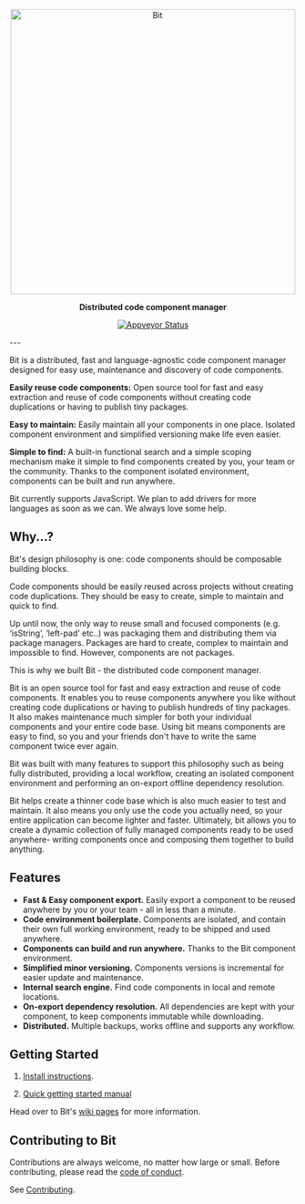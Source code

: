 <p align="center">
    <img alt="Bit" src="https://s29.postimg.org/q9flqqoif/cover_github_1.png" width="500">
</p>

<p align="center">
<b>Distributed code component manager</b>
</p>
<p align="center">
  <a href="https://ci.appveyor.com/project/TeamBit/bit"><img alt="Appveyor Status" src="https://ci.appveyor.com/api/projects/status/pr2caxu6awb387lr?svg=true"></a>
</p>
---

Bit is a distributed, fast and language-agnostic code component manager designed for easy use, maintenance and discovery of code components.

**Easily reuse code components:** Open source tool for fast and easy extraction and reuse of code components without creating code duplications or having to publish tiny packages.

**Easy to maintain:** Easily maintain all your components in one place. Isolated component environment and simplified versioning make life even easier.

**Simple to find:** A built-in functional search and a simple scoping mechanism make it simple to find components created by you, your team or the community. Thanks to the component isolated environment, components can be built and run anywhere.

Bit currently supports JavaScript. We plan to add drivers for more languages as soon as we can. We always love some help.

## Why...?

Bit's design philosophy is one: code components should be composable building blocks.

Code components should be easily reused across projects without creating code duplications. They should be easy to create, simple to maintain and quick to find.

Up until now, the only way to reuse small and focused components (e.g. ‘isString’, ‘left-pad’ etc..) was packaging them and distributing them via package managers. Packages are hard to create, complex to maintain and impossible to find. However, components are not packages.

This is why we built Bit - the distributed code component manager.

Bit is an open source tool for fast and easy extraction and reuse of code components. 
It enables you to reuse components anywhere you like without creating code duplications or having to publish hundreds of tiny packages. It also makes maintenance much simpler for both your individual components and your entire code base. Using bit means components are easy to find, so you and your friends don't have to write the same component twice ever again.
 
Bit was built with many features to support this philosophy such as being fully distributed, providing a local workflow, creating an isolated component environment and performing an on-export offline dependency resolution. 

Bit helps create a thinner code base which is also much easier to test and maintain. It also means you only use the code you actually need, so your entire application can become lighter and faster.  Ultimately, bit allows you to create a dynamic collection of fully managed components ready to be used anywhere- writing components once and composing them together to build anything.

## Features

* **Fast & Easy component export.** Easily export a component to be reused anywhere by you or your team - all in less than a minute.
* **Code environment boilerplate.** Components are isolated, and contain their own full working environment, ready to be shipped and used anywhere.
* **Components can build and run anywhere.** Thanks to the Bit component environment. 
* **Simplified minor versioning.** Components versions is incremental for easier update and maintenance.
* **Internal search engine.** Find code components in local and remote locations.
* **On-export dependency resolution.** All dependencies are kept with your component, to keep components immutable while downloading.
* **Distributed.** Multiple backups, works offline and supports any workflow.

## Getting Started

1. [Install instructions](https://github.com/teambit/bit/wiki/Install).

2. [Quick getting started manual](https://github.com/teambit/bit/wiki/Getting-Started)

Head over to Bit's [wiki pages](https://github.com/teambit/bit/wiki) for more information.

## Contributing to Bit

Contributions are always welcome, no matter how large or small. Before contributing, please read the [code of conduct](CODE_OF_CONDUCT.md).

See [Contributing](CONTRIBUTING.md).
